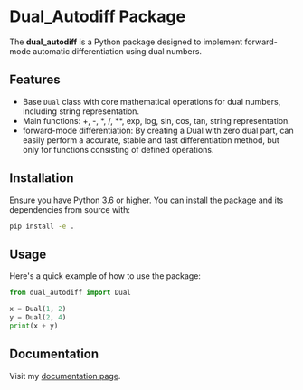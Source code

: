 # Dual_Autodiff Package
The **dual_autodiff** is a Python package designed to implement forward-mode automatic differentiation using dual numbers.

## Features

- Base `Dual` class with core mathematical operations for dual numbers, including string representation.
- Main functions: +, -, *, /, **, exp, log, sin, cos, tan, string representation.
- forward-mode differentiation: By creating a Dual with zero dual part, can easily perform a accurate, stable and fast differentiation method, but only for functions consisting of defined operations.

## Installation

Ensure you have Python 3.6 or higher. You can install the package and its dependencies from source with:

```bash
pip install -e .
```

## Usage

Here's a quick example of how to use the package:

```python
from dual_autodiff import Dual

x = Dual(1, 2)
y = Dual(2, 4)
print(x + y)

```

## Documentation

Visit my [documentation page](https://ks2146.readthedocs.io/en/latest/index.html).
